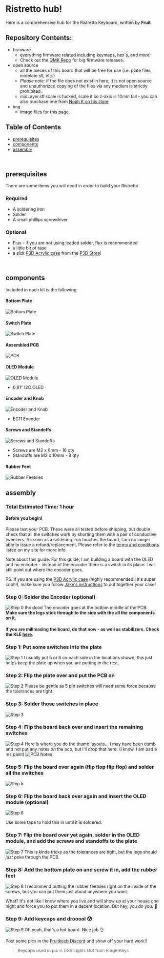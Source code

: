 # Ristretto hub!

Here is a comprehensive hub for the Ristretto Keyboard, written by **Fruit**
<br/>

## Repository Contents:
* firmware
    * everything firmware related including keymaps, hex's, and more!
    * Check out the [QMK Repo](https://github.com/qmk/qmk_firmware/tree/master/keyboards/ristretto) for big firmware releases.
* open source
    * all the pieces of this board that will be free for use (i.e. plate files, midplate stl, etc.)
    * *Please note:* if the file does not exist in here, it is not open source and unauthorized copying of the files via any medium is strictly prohibited.
    * midLayer.stl scale is fucked, scale it so z-axis is 10mm tall - you can also purchase one from [Noah K on his store](https://kiserdesigns.bigcartel.com/product/ristretto-midlayer)
* img
    * image files for this page.

## Table of Contents

* [prerequisites](#prerequisetes)
* [components](#components)
* [assembly](#assembly)

<br/>

## prerequisites

There are some items you will need in order to build your Ristretto

### Required

* A soldering iron
* Solder
* A small phillips screwdriver

### Optional

* Flux - if you are not using leaded solder, flux is recommended
* a little bit of tape
* a sick [P3D Acrylic case](https://p3dstore.com/collections/40-or-smaller-acrylic-cases/products/ristretto-acrylic-gasket-mount-keyboard-case) from the [P3D Store](https://p3dstore.com/collections/40-or-smaller-acrylic-cases/products/ristretto-acrylic-gasket-mount-keyboard-case)! 

<br/>

## components

Included in each kit is the following:
#### Bottom Plate
![Bottom Plate](img/bottom.jpeg)
#### Switch Plate
![Switch Plate](img/plate.jpeg)
#### Assembled PCB
![PCB](img/pcb.jpeg)
#### OLED Module
![OLED Module](img/oled.jpeg)
* 0.91" I2C OLED
#### Encoder and Knob
![Encoder and Knob](img/encoder.jpeg)
* EC11 Encoder
#### Screws and Standoffs
![Screws and Standoffs](img/screws.jpeg)
* Screws are M2 x 6mm - 16 qty
* Standoffs are M2 x 10mm - 8 qty
#### Rubber Feet
![Rubber Feetsies](img/rubber_feet.jpeg)

## assembly
### Total Estimated Time: 1 hour

#### Before you begin!
Please test your PCB. These were all tested before shipping, but double check that all the switches work by shorting them with a pair of conductive tweezers. As soon as a soldering iron touches the board, I am no longer able to issue a refund/replacement. Please refer to the [terms and conditions](https://www.fruitykeeb.xyz/terms-and-conditions) listed on my site for more info.

Note about this guide: For this guide, I am building a board with the OLED and no encoder - instead of the encoder there is a switch in its place. I will still point out where the encoder goes.

PS. If you are using the [P3D Acrylic case](https://p3dstore.com/collections/40-or-smaller-acrylic-cases/products/ristretto-acrylic-gasket-mount-keyboard-case) (highly recommended!! it's super cool!!), make sure you follow [Jake's instructions](https://p3dstore.com/pages/revised-acrylic-gasket-case-build-guide) to put together your case!

### Step 0: Solder the Encoder (optional)
![Step 0 thx dood](https://raw.githubusercontent.com/doodboard/tutorial/main/img/encoder_1.jpg)
The encoder goes at the bottom middle of the PCB. **Make sure the legs stick through to the side with the all the components on it.**

#### If you are millmaxing the board, do that now - **as well as stabilizers**. Check the KLE [here](http://www.keyboard-layout-editor.com/#/gists/95d1aea85be3f3f5c29b4fbeddd9893c).

### Step 1: Put some switches into the plate
![Step 1](img/step1.jpeg)
I usually put 5 or 6 on each side in the locations shown, this just helps keep the plate up when you are putting in the rest. 

### Step 2: Flip the plate over and put the PCB on
![Step 2](img/step2.jpeg)
Please be gentle as 5 pin switches will need some force because the tolerances are tight.

### Step 3: Solder those switches in place
![Step 3](img/step3.jpeg)

### Step 4: Flip the board back over and insert the remaining switches
![Step 4](img/step4.jpeg)
Here is where you do the thumb layouts... I may have been dumb and not put any notes *on* the pcb, but I'll drop that here. (I know, I am bad a ms paint)
![PCB Notes](img/switches_edited.jpg)

### Step 5: Flip the board over again (flip flop flip flop) and solder all the switches
![Step 5](img/step5.jpeg)

### Step 6: Flip the board back over again and insert the OLED module (optional)
![Step 6](img/step6.jpeg)

Use some tape to hold this in until it is soldered.

### Step 7: Flip the board over yet again, solder in the OLED module, and add the screws and standoffs to the plate
![Step 7](img/step7.jpeg)
This is kinda tricky as the tolerances are tight, but the legs should *just* poke through the PCB.

### Step 8: Add the bottom plate on and screw it in, add the rubber feet
![Step 8](img/step8.jpeg)
I recommend putting the rubber feetsies right on the inside of the screws, but you can put them just about anywhere you want. 

What? It's not like I know where you live and will show up at your house one night and force you to put them in a decent location. But hey, you do you. :clap:

### Step 9: Add keycaps and drooool :cold_sweat:
![Step 9](img/step9.jpeg)
Oh yeah, that's a hot board. Nice job :ok_hand:

Post some pics in the [Fruitkeeb Discord](https://discord.gg/Qzrua9V2Ec) and show off your hard work!!

> Keycaps used in pic is DSS Lights Out from RingerKeys
